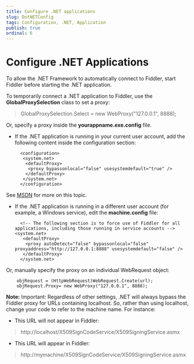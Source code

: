 ```yaml
---
title: Configure .NET applications
slug: DotNETConfig
tags: Configuration, .NET, Application
publish: true
ordinal: 6
---
```


Configure .NET Applications
===========================

To allow the .NET Framework to automatically connect to Fiddler, start Fiddler before starting the .NET application.

To temporarily connect a .NET application to Fiddler, use the **GlobalProxySelection** class to set a proxy:

>GlobalProxySelection.Select = new WebProxy("127.0.0.1", 8888);

Or, specify a proxy inside the **yourappname.exe.config** file.

+ If the .NET application is running in your current user account, add the following content inside the configuration section:


		<configuration>
		 <system.net>
		  <defaultProxy>
		   <proxy bypassonlocal="false" usesystemdefault="true" />
		  </defaultProxy>
		 </system.net>
		</configuration>

See [MSDN][1] for more on this topic.

+ If the .NET application is running in a different user account (for example, a Windows service), edit the **machine.config** file:

		<!-- The following section is to force use of Fiddler for all applications, including those running in service accounts -->  <system.net>
		 <defaultProxy>
		  <proxy autoDetect="false" bypassonlocal="false" proxyaddress="http://127.0.0.1:8888" usesystemdefault="false" />
		 </defaultProxy>
		</system.net>

Or, manually specify the proxy on an individual WebRequest object:

		objRequest = (HttpWebRequest)WebRequest.Create(url);
		objRequest.Proxy= new WebProxy("127.0.0.1", 8888);

**Note:** Important: Regardless of other settings, .NET will always bypass the Fiddler proxy for URLs containing localhost.  So, rather than using localhost, change your code to refer to the machine name.  For instance:

+ This URL will not appear in Fiddler: 
>http://localhost/X509SignCodeService/X509SigningService.asmx

+ This URL will appear in Fiddler: 
>http://mymachine/X509SignCodeService/X509SigningService.asmx

[1]: http://msdn.microsoft.com/en-us/magazine/cc300743.aspx
